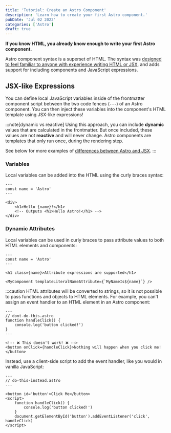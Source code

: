 ```yaml
---
title: 'Tutorial: Create an Astro Component'
description: 'Learn how to create your first Astro component.'
pubDate: 'Jul 02 2022'
categories: ['Astro']
draft: true
---
```


**If you know HTML, you already know enough to write your first Astro component.**

Astro component syntax is a superset of HTML. The syntax was [designed to feel familiar to anyone with experience writing HTML or JSX](#differences-between-astro-and-jsx), and adds support for including components and JavaScript expressions.

## JSX-like Expressions

You can define local JavaScript variables inside of the frontmatter component script between the two code fences (`---`) of an Astro component. You can then inject these variables into the component's HTML template using JSX-like expressions!

:::note[dynamic vs reactive]
Using this approach, you can include **dynamic** values that are calculated in the frontmatter. But once included, these values are not **reactive** and will never change. Astro components are templates that only run once, during the rendering step.

See below for more examples of [differences between Astro and JSX](#differences-between-astro-and-jsx).
:::

### Variables

Local variables can be added into the HTML using the curly braces syntax:

```astro
---
const name = 'Astro'
---

<div>
	<h1>Hello {name}!</h1>
	<!-- Outputs <h1>Hello Astro!</h1> -->
</div>
```

### Dynamic Attributes

Local variables can be used in curly braces to pass attribute values to both HTML elements and components:

```astro title="src/components/DynamicAttributes.astro" "{name}" "${name}"
---
const name = 'Astro'
---

<h1 class={name}>Attribute expressions are supported</h1>

<MyComponent templateLiteralNameAttribute={`MyNameIs${name}`} />
```

:::caution
HTML attributes will be converted to strings, so it is not possible to pass functions and objects to HTML elements.
For example, you can't assign an event handler to an HTML element in an Astro component:

```astro
---
// dont-do-this.astro
function handleClick() {
	console.log('button clicked!')
}
---

<!-- ❌ This doesn't work! ❌ -->
<button onClick={handleClick}>Nothing will happen when you click me!</button>
```

Instead, use a client-side script to add the event handler, like you would in vanilla JavaScript:

```astro
---
// do-this-instead.astro
---

<button id='button'>Click Me</button>
<script>
	function handleClick() {
		console.log('button clicked!')
	}
	document.getElementById('button').addEventListener('click', handleClick)
</script>
```
